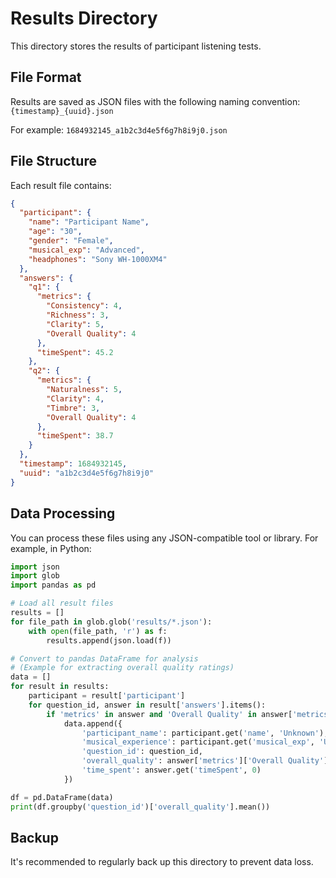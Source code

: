 # Results Directory

This directory stores the results of participant listening tests.

## File Format

Results are saved as JSON files with the following naming convention:
`{timestamp}_{uuid}.json`

For example:
`1684932145_a1b2c3d4e5f6g7h8i9j0.json`

## File Structure

Each result file contains:

```json
{
  "participant": {
    "name": "Participant Name",
    "age": "30",
    "gender": "Female",
    "musical_exp": "Advanced",
    "headphones": "Sony WH-1000XM4"
  },
  "answers": {
    "q1": {
      "metrics": {
        "Consistency": 4,
        "Richness": 3,
        "Clarity": 5,
        "Overall Quality": 4
      },
      "timeSpent": 45.2
    },
    "q2": {
      "metrics": {
        "Naturalness": 5,
        "Clarity": 4,
        "Timbre": 3,
        "Overall Quality": 4
      },
      "timeSpent": 38.7
    }
  },
  "timestamp": 1684932145,
  "uuid": "a1b2c3d4e5f6g7h8i9j0"
}
```

## Data Processing

You can process these files using any JSON-compatible tool or library. For example, in Python:

```python
import json
import glob
import pandas as pd

# Load all result files
results = []
for file_path in glob.glob('results/*.json'):
    with open(file_path, 'r') as f:
        results.append(json.load(f))

# Convert to pandas DataFrame for analysis
# (Example for extracting overall quality ratings)
data = []
for result in results:
    participant = result['participant']
    for question_id, answer in result['answers'].items():
        if 'metrics' in answer and 'Overall Quality' in answer['metrics']:
            data.append({
                'participant_name': participant.get('name', 'Unknown'),
                'musical_experience': participant.get('musical_exp', 'Unknown'),
                'question_id': question_id,
                'overall_quality': answer['metrics']['Overall Quality'],
                'time_spent': answer.get('timeSpent', 0)
            })

df = pd.DataFrame(data)
print(df.groupby('question_id')['overall_quality'].mean())
```

## Backup

It's recommended to regularly back up this directory to prevent data loss.